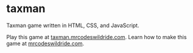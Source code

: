 # taxman

Taxman game written in HTML, CSS, and JavaScript.

Play this game at [taxman.mrcodeswildride.com](https://taxman.mrcodeswildride.com/).
Learn how to make this game at [mrcodeswildride.com](https://www.mrcodeswildride.com/).
